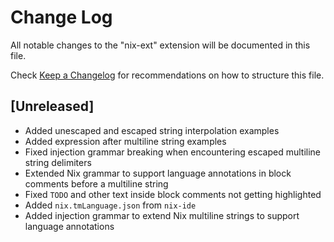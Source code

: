 # Change Log

All notable changes to the "nix-ext" extension will be documented in this file.

Check [Keep a Changelog](http://keepachangelog.com/) for recommendations on how to structure this file.

## [Unreleased]

- Added unescaped and escaped string interpolation examples
- Added expression after multiline string examples
- Fixed injection grammar breaking when encountering escaped multiline string delimiters
- Extended Nix grammar to support language annotations in block comments before a multiline string
- Fixed `TODO` and other text inside block comments not getting highlighted
- Added `nix.tmLanguage.json` from `nix-ide`
- Added injection grammar to extend Nix multiline strings to support language annotations
